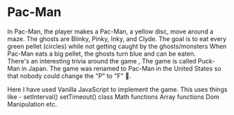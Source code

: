 # Pac-Man
In Pac-Man, the player makes a Pac-Man, a yellow disc, move around a maze. The ghosts are Blinky, Pinky, Inky, and Clyde. The goal is to eat every green pellet (circles) while not getting caught by the ghosts/monsters When Pac-Man eats a big pellet, the ghosts turn blue and can be eaten.  
There's an interesting trivia around the game , The game is called Puck-Man in Japan. The game was renamed to Pac-Man in the United States so that nobody could change the "P" to "F" 👀.

Here I have used Vanilla JavaScript to implement the game. This uses things like  - 
setInterval() 
setTimeout()
class
Math functions 
Array functions 
Dom Manipulation etc. 
